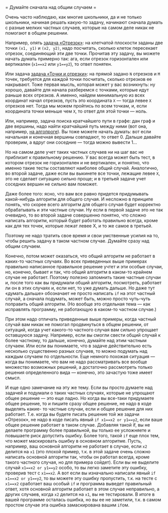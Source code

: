 = Думайте сначала над общим случаем =

Очень часто наблюдаю, как многие школьники, да и не только школьники, начиная решать какую-то задачу, начинают сначала думать с разные мелких частных случаев, которые на самом деле никак не помогают в общем решении.

Например, опять [задача «Отрезок»](//algoprog.ru/material/p1838): на клетчатой плоскости заданы две точки `(x1, y1)` и `(x2, y2)`, 
надо посчитать, сколько клеток пересекает отрезок, соединяющий эти две точки. Прочитав эту задачу, вы можете начать думать примерно так: ага, если отрезок горизонтален или вертикален (`x1==x2` или `y1==y2`), то ответ понятен.

Или задача [задача «Точки и отрезки»](http://algoprog.ru/material/p112542): на прямой задано `N` отрезков и `M` точек, требуется для 
каждой точки посчитать, сколько отрезков ее накрывают. Тоже первая мысль, которая может у вас возникнуть: ну хорошо, давайте для начала 
разберемся с точками, которые идут раньше всех отрезков. А именно, найдем минимальную из всех координат начал отрезков, пусть это координата `X` — тогда левее `X` отрезков нет. Тогда мы можем пройтись по всем точкам, и, если координата точки меньше чем `X`, то ответ для этой точки — ноль.

Или, например, задача поиска кратчайшего пути в графе: дан граф и две вершины, надо найти кратчайший путь между ними (вот она, например, 
[на алгопроге](https://algoprog.ru/material/p160)). Вы тоже можете начать думать: вот если начальная и конечная вершины совпадают, то ответ 0. Дальше давайте проверим, а вдруг они соседние — тогда можно вывести 1...

Но на самом деле учет таких частных случаев ни на шаг вас не приблизит к правильному решению. У вас всегда может быть тест, в котором отрезок не горизонтален и не вертикален, и понятно, что именно такие тесты составляют наиболее общий случай. Аналогично, во второй задаче, даже если вы выкинете все точки, лежащие левее `X`, это не сделает ситуацию сильно проще; и в третьей задаче учет соседних вершин не сильно вам поможет.

Даже более того: ясно, что вам все равно придется придумывать какой-нибудь алгоритм для общего случая. И несложно в принципе понять, что 
скорее всего алгоритм для общего случая будет корректно обрабатывать и эти частные случаи. Ну если в первой задаче это не так очевидно, то 
во второй задаче совершенно понятно, что сложно написать алгоритм, который будет работать правильно всегда, кроме как для тех точек, которые лежат левее X, и то же самое в третьей.

Поэтому не надо тратить свое время и свои умственные усилия на то, чтобы решить задачу в таком частном случае. Думайте сразу над общим случаем.

Конечно, потом может оказаться, что общий алгоритм не работает в каких-то частных случаях. Во всех приведенных выше примерах правильно 
написанное правильное решение учтет и эти особые случаи, но, конечно, бывает и так, что общий алгоритм в каком-то крайнем случае не 
работает. Поэтому полезно запомнить такие частные случаи и, после того как вы придумали общий алгоритм, посмотреть, работает ли он
в этих случаях и, если нет, то уже думать дальше. Но даже тут «думать дальше» обозначает не просто написать `if` на этот частный случай, 
а сначала подумать, может быть, можно просто чуть-чуть поправить общий алгоритм. (Но вообще это отдельная тема — как исправлять 
программу, не работающую в каком-то частном случае.)

При этом надо отличать приведенные выше примеры, когда частный случай вам никак не помогал продвинуться в общем решении, от ситуаций, 
когда учет какого-то частного случая вам сильно упрощает оставшуюся задачу. Например, если вы смогли свести общий случай к более 
частному, то дальше, конечно, думайте над этим частным случаем. Или если вы понимаете, что в задаче действительно есть несколько 
существенно разных случаев, то можно подумать над каждым случаем по отдельности. Еще немного похожая ситуация — когда вы понимаете, что 
вам не надо рассматривать все вообще множество возможных решений, а достаточно рассмотреть только решения определенного вида — конечно, 
это зачастую тоже имеет смысл.

И еще одно замечание на эту же тему. Если вы просто думаете над задачей и подумали о таких частных случаях, которые не упрощают общее 
решение — это еще ладно. Но когда вы все-таки придумаете общее решение, то и пишите сразу общее решение, не надо в коде выделять какие-
то частные случаи, если и общее решение для них работает. Т.е. когда вы будете писать решение той же задачи «Отрезок», не надо в коде 
писать явный `if x1==x2 or y1==y2`, если ваше общее решение работает в таком случае. Добавляя такой if, вы не делаете программу более правильной, вы только ее усложняете и повышаете риск допустить ошибку. Более того, такой `if` еще плох тем, что может маскировать ошибку в основном алгоритме. Пусть, например, ваш основной алгоритм не работает в случае, если `x2` делится на `x1` (это плохой пример, т.к. в этой задаче очень сложно написать основной алгоритм так, чтобы он работал всегда, кроме такого частного случая, но для примера сойдет). Если вы не выделите случай `x1==x2 or y1==y2` особо, то вы легко заметите эту ошибку, проверив тест с `x1==x2`. А вот если вы изначально написали явный `if x1==x2 or y1==y2`, то вы можете эту ошибку пропустить, т.к. на тесте с `x1==x2` сработает ваш особый `if` и программа выведет правильный ответ, хотя основной алгоритм работает в этом случае неправильно, а других случаев, когда `x2` делится на `x1`, вы не тестировали. В итоге в вашей программе осталась ошибка, но вы ее не заметили, т.к. в самом простом случае эта ошибка замаскирована вашим `if`ом.

